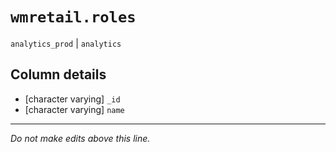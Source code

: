 # `wmretail.roles`
`analytics_prod` | `analytics`

## Column details
* [character varying] `_id`
* [character varying] `name`

-------------------------------------------------------------------------------
*Do not make edits above this line.*
